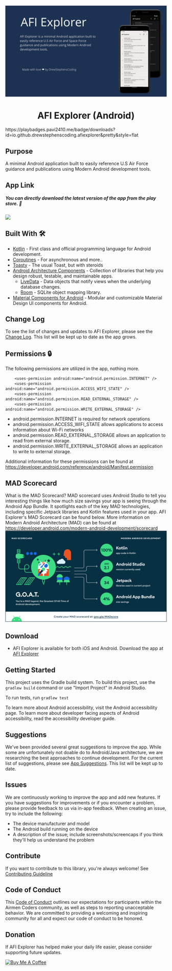 ![](https://github.com/DrewStephensCoding/AFIExplorer/blob/master/screenshots/AFI%20Explorer.png)

<h1 align="center">AFI Explorer (Android)</h1>
https://playbadges.pavi2410.me/badge/downloads?id=io.github.drewstephenscoding.afiexplorer&pretty&style=flat

## Purpose
A minimal Android application built to easily reference U.S Air Force guidance and publications using Modern Android development tools.

## App Link
##### You can directly download the latest version of the app from the play store. 🎯
<a href='https://play.google.com/store/apps/details?id=io.github.drewstephenscoding.afiexplorer'><img align='center' height='85' src='https://play.google.com/intl/en_us/badges/static/images/badges/en_badge_web_generic.png'></a>

## Built With 🛠
- [Kotlin](https://kotlinlang.org/) - First class and official programming language for Android development.
- [Coroutines](https://kotlinlang.org/docs/reference/coroutines-overview.html) - For asynchronous and more..
- [Toasty](https://github.com/GrenderG/Toasty) - The usual Toast, but with steroids
- [Android Architecture Components](https://developer.android.com/topic/libraries/architecture) - Collection of libraries that help you design robust, testable, and maintainable apps.
  - [LiveData](https://developer.android.com/topic/libraries/architecture/livedata) - Data objects that notify views when the underlying database changes.
  - [Room](https://developer.android.com/topic/libraries/architecture/room) - SQLite object mapping library.
- [Material Components for Android](https://github.com/material-components/material-components-android) - Modular and customizable Material Design UI components for Android.

## Change Log 
To see the list of changes and updates to AFI Explorer, please see the [Change Log](https://github.com/DrewStephensCoding/AFIExplorer/blob/master/CHANGE_LOG.md).  This list will be kept up to date as the app grows.

## Permissions 🔒
The following permissions are utilized in the app, nothing more.
```
    <uses-permission android:name="android.permission.INTERNET" />
    <uses-permission android:name="android.permission.ACCESS_WIFI_STATE" />
    <uses-permission android:name="android.permission.READ_EXTERNAL_STORAGE" />
    <uses-permission android:name="android.permission.WRITE_EXTERNAL_STORAGE" />
```
- android.permission.INTERNET is required for network operations 
- android.permission.ACCESS_WIFI_STATE allows applications to access information about Wi-Fi networks
- android.permission.READ_EXTERNAL_STORAGE allows an application to read from external storage.
- android.permission.WRITE_EXTERNAL_STORAGE allows an application to write to external storage.

Additional information for these permissions can be found at https://developer.android.com/reference/android/Manifest.permission

## MAD Scorecard
What is the MAD Scorecard? MAD scorecard uses Android Studio to tell you interesting things like how much size savings your app is seeing through the Android App Bundle. It spotlights each of the key MAD technologies, including specific Jetpack libraries and Kotlin features used in your app.  AFI Explorer's MAD Scorecard can be found below. More information on Modern Android Architecture (MAD) can be found at https://developer.android.com/modern-android-development/scorecard
![](https://github.com/DrewStephensCoding/AFIExplorer/blob/master/screenshots/summary.png)

## Download
- AFI Explorer is available for both iOS and Android.  Download the app at [AFI Explorer](https://afiexplorer.com/)

## Getting Started
This project uses the Gradle build system. To build this project, use the `gradlew build` command or use "Import Project" in Android Studio.

To run tests, run `gradlew test`

To learn more about Android accessibility, visit the Android accessibility page. To learn more about developer facing aspects of Android accessibility, read the accessibility developer guide.

## Suggestions
We've been provided several great suggestions to improve the app.  While some are unfortunately not doable do to Android/Java architecture, we are researching the best approaches to continue development.  For the current list of suggestions, please see [App Suggestions](https://github.com/DrewStephensCoding/AFIExplorer/blob/master/SUGGESTIONS.md).  This list will be kept up to date.

## Issues
We are continuously working to improve the app and add new features.  If you have suggestions for improvements or if you encounter a problem, please provide feedback to us via in-app feedback.  When creating an issue, try to include the following:
-  The device manufacturer and model
-  The Android build running on the device
-  A description of the issue; include screenshots/screencaps if you think they'll help us understand the problem

## Contribute
If you want to contribute to this library, you're always welcome! See [Contributing Guideline](https://github.com/DrewStephensCoding/AFIExplorer/blob/master/CONTRIBUTION.md)

## Code of Conduct
This [Code of Conduct](https://github.com/DrewStephensCoding/AFIExplorer/blob/master/CODE_OF_CONDUCT.md) outlines our expectations for participants within the Airmen Coders community, as well as steps to reporting unacceptable behavior. We are committed to providing a welcoming and inspiring community for all and expect our code of conduct to be honored.

## Donation
If AFI Explorer has helped make your daily life easier, please consider supporting future updates.

<a href="https://www.buymeacoffee.com/drewcodesit" target="_blank"><img src="https://www.buymeacoffee.com/assets/img/custom_images/orange_img.png" alt="Buy Me A Coffee" style="height: 41px !important;width: 174px !important;box-shadow: 0px 3px 2px 0px rgba(190, 190, 190, 0.5) !important;-webkit-box-shadow: 0px 3px 2px 0px rgba(190, 190, 190, 0.5) !important;" ></a>
